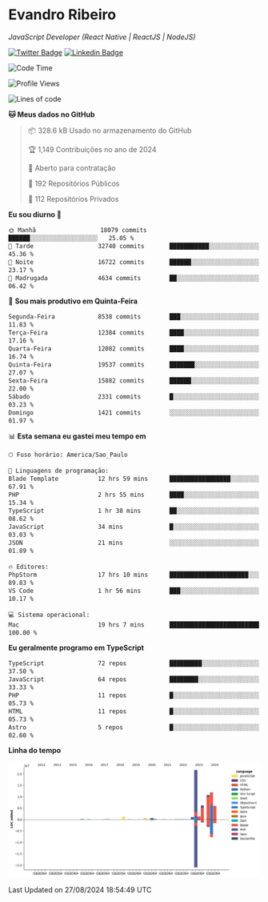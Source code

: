 # Evandro **Ribeiro**

*JavaScript Developer (React Native | ReactJS | NodeJS)*

[![Twitter Badge](https://img.shields.io/badge/-@ribeiroevandro-201B2D?style=flat-square&labelColor=201B2D&logo=twitter&logoColor=white&link=https://twitter.com/ribeiroevandro)](https://twitter.com/ribeiroevandro) 
[![Linkedin Badge](https://img.shields.io/badge/-Evandro%20Ribeiro-201B2D?style=flat-square&logo=Linkedin&logoColor=white&link=https://www.linkedin.com/in/ribeiroevandro)](https://www.linkedin.com/in/ribeiroevandro) 


<!--START_SECTION:waka-->
![Code Time](http://img.shields.io/badge/Code%20Time-4%2C080%20hrs%2023%20mins-blue)

![Profile Views](http://img.shields.io/badge/Visualizac%C3%B5es%20do%20perfil-0-blue)

![Lines of code](https://img.shields.io/badge/Desde%20o%20Hello%20World%20eu%20escrevi-61.7%20million%20linhas%20de%20c%C3%B3digo-blue)

**🐱 Meus dados no GitHub** 

> 📦 328.6 kB Usado no armazenamento do GitHub 
 > 
> 🏆 1,149 Contribuições no ano de 2024
 > 
> 💼 Aberto para contratação
 > 
> 📜 192 Repositórios Públicos 
 > 
> 🔑 112 Repositórios Privados 
 > 
**Eu sou diurno 🐤** 

```text
🌞 Manhã                  18079 commits       ██████░░░░░░░░░░░░░░░░░░░   25.05 % 
🌆 Tarde                  32740 commits       ███████████░░░░░░░░░░░░░░   45.36 % 
🌃 Noite                  16722 commits       ██████░░░░░░░░░░░░░░░░░░░   23.17 % 
🌙 Madrugada              4634 commits        ██░░░░░░░░░░░░░░░░░░░░░░░   06.42 % 
```
📅 **Sou mais produtivo em Quinta-Feira** 

```text
Segunda-Feira            8538 commits        ███░░░░░░░░░░░░░░░░░░░░░░   11.83 % 
Terça-Feira              12384 commits       ████░░░░░░░░░░░░░░░░░░░░░   17.16 % 
Quarta-Feira             12082 commits       ████░░░░░░░░░░░░░░░░░░░░░   16.74 % 
Quinta-Feira             19537 commits       ███████░░░░░░░░░░░░░░░░░░   27.07 % 
Sexta-Feira              15882 commits       ██████░░░░░░░░░░░░░░░░░░░   22.00 % 
Sábado                   2331 commits        █░░░░░░░░░░░░░░░░░░░░░░░░   03.23 % 
Domingo                  1421 commits        ░░░░░░░░░░░░░░░░░░░░░░░░░   01.97 % 
```


📊 **Esta semana eu gastei meu tempo em** 

```text
🕑︎ Fuso horário: America/Sao_Paulo

💬 Linguagens de programação: 
Blade Template           12 hrs 59 mins      █████████████████░░░░░░░░   67.91 % 
PHP                      2 hrs 55 mins       ████░░░░░░░░░░░░░░░░░░░░░   15.34 % 
TypeScript               1 hr 38 mins        ██░░░░░░░░░░░░░░░░░░░░░░░   08.62 % 
JavaScript               34 mins             █░░░░░░░░░░░░░░░░░░░░░░░░   03.03 % 
JSON                     21 mins             ░░░░░░░░░░░░░░░░░░░░░░░░░   01.89 % 

🔥 Editores: 
PhpStorm                 17 hrs 10 mins      ██████████████████████░░░   89.83 % 
VS Code                  1 hr 56 mins        ███░░░░░░░░░░░░░░░░░░░░░░   10.17 % 

💻 Sistema operacional: 
Mac                      19 hrs 7 mins       █████████████████████████   100.00 % 
```

**Eu geralmente programo em TypeScript** 

```text
TypeScript               72 repos            █████████░░░░░░░░░░░░░░░░   37.50 % 
JavaScript               64 repos            ████████░░░░░░░░░░░░░░░░░   33.33 % 
PHP                      11 repos            █░░░░░░░░░░░░░░░░░░░░░░░░   05.73 % 
HTML                     11 repos            █░░░░░░░░░░░░░░░░░░░░░░░░   05.73 % 
Astro                    5 repos             █░░░░░░░░░░░░░░░░░░░░░░░░   02.60 % 
```



**Linha do tempo**

![Lines of Code chart](https://raw.githubusercontent.com/ribeiroevandro/ribeiroevandro/main/assets/bar_graph.png)


 Last Updated on 27/08/2024 18:54:49 UTC
<!--END_SECTION:waka-->
